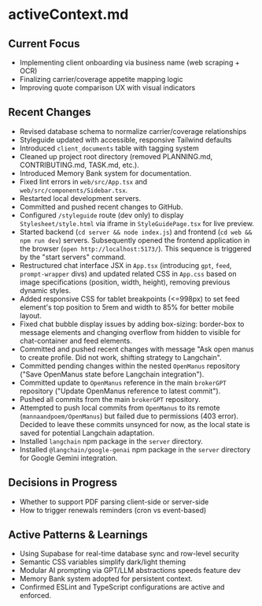 # activeContext.md

## Current Focus
- Implementing client onboarding via business name (web scraping + OCR)
- Finalizing carrier/coverage appetite mapping logic
- Improving quote comparison UX with visual indicators

## Recent Changes
- Revised database schema to normalize carrier/coverage relationships
- Styleguide updated with accessible, responsive Tailwind defaults
- Introduced `client_documents` table with tagging system
- Cleaned up project root directory (removed PLANNING.md, CONTRIBUTING.md, TASK.md, etc.).
- Introduced Memory Bank system for documentation.
- Fixed lint errors in `web/src/App.tsx` and `web/src/components/Sidebar.tsx`.
- Restarted local development servers.
- Committed and pushed recent changes to GitHub.
- Configured `/styleguide` route (dev only) to display `Stylesheet/style.html` via iframe in `StyleGuidePage.tsx` for live preview.
- Started backend (`cd server && node index.js`) and frontend (`cd web && npm run dev`) servers. Subsequently opened the frontend application in the browser (`open http://localhost:5173/`). This sequence is triggered by the "start servers" command.
- Restructured chat interface JSX in `App.tsx` (introducing `gpt`, `feed`, `prompt-wrapper` divs) and updated related CSS in `App.css` based on image specifications (position, width, height), removing previous dynamic styles.
- Added responsive CSS for tablet breakpoints (<=998px) to set feed element's top position to 5rem and width to 85% for better mobile layout.
- Fixed chat bubble display issues by adding box-sizing: border-box to message elements and changing overflow from hidden to visible for chat-container and feed elements.
- Committed and pushed recent changes with message "Ask open manus to create profile. Did not work, shifting strategy to Langchain".
- Committed pending changes within the nested `OpenManus` repository ("Save OpenManus state before Langchain integration").
- Committed update to `OpenManus` reference in the main `brokerGPT` repository ("Update OpenManus reference to latest commit").
- Pushed all commits from the main `brokerGPT` repository.
- Attempted to push local commits from `OpenManus` to its remote (`mannaandpoem/OpenManus`) but failed due to permissions (403 error). Decided to leave these commits unsynced for now, as the local state is saved for potential Langchain adaptation.
- Installed `langchain` npm package in the `server` directory.
- Installed `@langchain/google-genai` npm package in the `server` directory for Google Gemini integration.

## Decisions in Progress
- Whether to support PDF parsing client-side or server-side
- How to trigger renewals reminders (cron vs event-based)

## Active Patterns & Learnings
- Using Supabase for real-time database sync and row-level security
- Semantic CSS variables simplify dark/light theming
- Modular AI prompting via GPT/LLM abstractions speeds feature dev
- Memory Bank system adopted for persistent context.
- Confirmed ESLint and TypeScript configurations are active and enforced.

